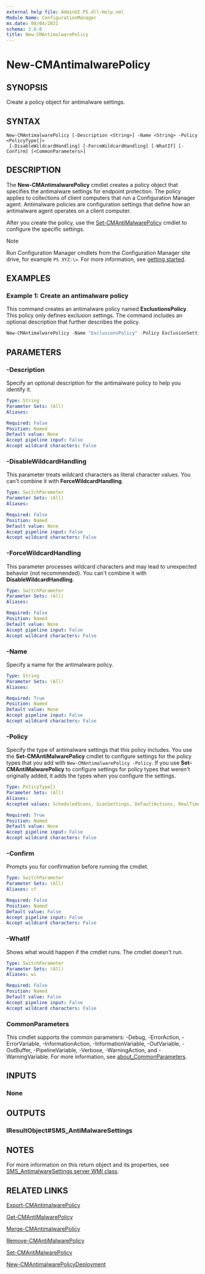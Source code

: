 ```yaml
---
external help file: AdminUI.PS.dll-Help.xml
Module Name: ConfigurationManager
ms.date: 08/04/2021
schema: 2.0.0
title: New-CMAntimalwarePolicy
---
```


# New-CMAntimalwarePolicy

## SYNOPSIS

Create a policy object for antimalware settings.

## SYNTAX

```
New-CMAntimalwarePolicy [-Description <String>] -Name <String> -Policy <PolicyType[]>
 [-DisableWildcardHandling] [-ForceWildcardHandling] [-WhatIf] [-Confirm] [<CommonParameters>]
```

## DESCRIPTION

The **New-CMAntimalwarePolicy** cmdlet creates a policy object that specifies the antimalware settings for endpoint protection. The policy applies to collections of client computers that run a Configuration Manager agent.
Antimalware policies are configuration settings that define how an antimalware agent operates on a client computer.

After you create the policy, use the [Set-CMAntiMalwarePolicy](Set-CMAntiMalwarePolicy.md) cmdlet to configure the specific settings.

> [!NOTE]
> Run Configuration Manager cmdlets from the Configuration Manager site drive, for example `PS XYZ:\>`. For more information, see [getting started](/powershell/sccm/overview).

## EXAMPLES

### Example 1: Create an antimalware policy

This command creates an antimalware policy named **ExclustionsPolicy**.
This policy only defines exclusion settings.
The command includes an optional description that further describes the policy.

```powershell
New-CMAntimalwarePolicy -Name "ExclusionsPolicy" -Policy ExclusionSettings -Description "Policy defining exclusions."
```

## PARAMETERS

### -Description

Specify an optional description for the antimalware policy to help you identify it.

```yaml
Type: String
Parameter Sets: (All)
Aliases:

Required: False
Position: Named
Default value: None
Accept pipeline input: False
Accept wildcard characters: False
```

### -DisableWildcardHandling

This parameter treats wildcard characters as literal character values. You can't combine it with **ForceWildcardHandling**.

```yaml
Type: SwitchParameter
Parameter Sets: (All)
Aliases:

Required: False
Position: Named
Default value: None
Accept pipeline input: False
Accept wildcard characters: False
```

### -ForceWildcardHandling

This parameter processes wildcard characters and may lead to unexpected behavior (not recommended). You can't combine it with **DisableWildcardHandling**.

```yaml
Type: SwitchParameter
Parameter Sets: (All)
Aliases:

Required: False
Position: Named
Default value: None
Accept pipeline input: False
Accept wildcard characters: False
```

### -Name

Specify a name for the antimalware policy.

```yaml
Type: String
Parameter Sets: (All)
Aliases:

Required: True
Position: Named
Default value: None
Accept pipeline input: False
Accept wildcard characters: False
```

### -Policy

Specify the type of antimalware settings that this policy includes. You use the **Set-CMAntiMalwarePolicy** cmdlet to configure settings for the policy types that you add with `New-CMAntimalwarePolicy -Policy`. If you use **Set-CMAntiMalwarePolicy** to configure settings for policy types that weren't originally added, it adds the types when you configure the settings.

```yaml
Type: PolicyType[]
Parameter Sets: (All)
Aliases:
Accepted values: ScheduledScans, ScanSettings, DefaultActions, RealTimeProtection, ExclusionSettings, Advanced, ThreatOverrides, MicrosoftActiveProtectionService, DefinitionUpdates

Required: True
Position: Named
Default value: None
Accept pipeline input: False
Accept wildcard characters: False
```

### -Confirm
Prompts you for confirmation before running the cmdlet.

```yaml
Type: SwitchParameter
Parameter Sets: (All)
Aliases: cf

Required: False
Position: Named
Default value: False
Accept pipeline input: False
Accept wildcard characters: False
```

### -WhatIf

Shows what would happen if the cmdlet runs. The cmdlet doesn't run.

```yaml
Type: SwitchParameter
Parameter Sets: (All)
Aliases: wi

Required: False
Position: Named
Default value: False
Accept pipeline input: False
Accept wildcard characters: False
```

### CommonParameters
This cmdlet supports the common parameters: -Debug, -ErrorAction, -ErrorVariable, -InformationAction, -InformationVariable, -OutVariable, -OutBuffer, -PipelineVariable, -Verbose, -WarningAction, and -WarningVariable. For more information, see [about_CommonParameters](http://go.microsoft.com/fwlink/?LinkID=113216).

## INPUTS

### None
## OUTPUTS

### IResultObject#SMS_AntiMalwareSettings
## NOTES

For more information on this return object and its properties, see [SMS_AntimalwareSettings server WMI class](/mem/configmgr/develop/reference/core/clients/config/sms_antimalwaresettings-server-wmi-class).

## RELATED LINKS

[Export-CMAntimalwarePolicy](Export-CMAntimalwarePolicy.md)

[Get-CMAntiMalwarePolicy](Get-CMAntiMalwarePolicy.md)

[Merge-CMAntimalwarePolicy](Merge-CMAntimalwarePolicy.md)

[Remove-CMAntiMalwarePolicy](Remove-CMAntiMalwarePolicy.md)

[Set-CMAntiMalwarePolicy](Set-CMAntiMalwarePolicy.md)

[New-CMAntimalwarePolicyDeployment](New-CMAntimalwarePolicyDeployment.md)
